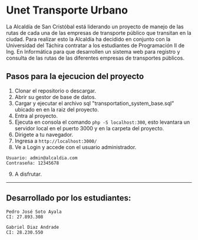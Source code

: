 # Unet Transporte Urbano

La Alcaldía de San Cristóbal está liderando un proyecto de manejo de las rutas de cada una de las
empresas de transporte público que transitan en la ciudad. Para realizar esto la Alcaldía ha decidido
en conjunto con la Universidad del Táchira contratar a los estudiantes de Programación II de Ing.
En Informática para que desarrollen un sistema web para registro y consulta de las rutas de las
diferentes empresas de transportes públicos.

## Pasos para la ejecucion del proyecto

1. Clonar el repositorio o descargar.
1. Abrir su gestor de base de datos.
1. Cargar y ejecutar el archivo sql "transportation_system_base.sql" ubicado en en la raiz del proyecto.
1. Entra al proyecto.
1. Ejecuta en consola el comando `php -S localhost:300`, esto levantara un servidor local en el puerto 3000 y en la carpeta del proyecto.
1. Dirigete a tu navegador.
1. Ingresa a `http://localhost:3000/`
1. Ve a Login y accede con el usuario administrador.

```
Usuario: admin@alcaldia.com
Contraseña: 12345678
```

9. A disfrutar.

---

## Desarrollado por los estudiantes:

```
Pedro José Soto Ayala
CI: 27.893.308
```

```
Gabriel Diaz Andrade
CI: 28.230.550
```
